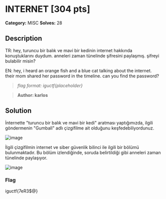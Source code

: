 # INTERNET [304 pts]

**Category:** MISC
**Solves:** 28

## Description
TR: hey, turuncu bir balık ve mavi bir kedinin internet hakkında konuştuklarını duydum. anneleri zaman tünelinde şifresini paylaşmış. şifreyi bulabilir misin?

EN: hey, i heard an orange fish and a blue cat talking about the internet. their mom shared her password in the timeline. can you find the password?

>*flag format: iguctf{placeholder}*

>**Author: karlos**

## Solution

İnternette "turuncu bir balık ve mavi bir kedi" aratması yaptığımızda, ilgili göndermenin "Gumball" adlı çizgifilme ait olduğunu keşfedebiliyordunuz.

![image](https://github.com/jackalkarlos/IGUCTF24/assets/88983987/6d2efc33-3a9b-4c84-8ad3-0e1cec9533f4)

İlgili çizgifilmin internet ve siber güvenlik bilinci ile ilgili bir bölümü bulunmaktadır. Bu bölüm izlendiğinde, soruda belirtildiği gibi anneleri zaman tünelinde paylaşıyor.

![image](https://github.com/jackalkarlos/IGUCTF24/assets/88983987/97fbe05b-f637-4c59-b3c0-88d351088ab9)


### Flag

iguctf{7eR3$@}

